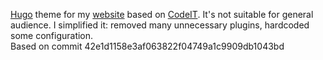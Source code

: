 [Hugo](https://gohugo.io/) theme for my [website](https://starsep.com) based on [CodeIT](https://github.com/sunt-programator/CodeIT).
It's not suitable for general audience. I simplified it: removed many unnecessary plugins, hardcoded some configuration.  
Based on commit 42e1d1158e3af063822f04749a1c9909db1043bd

